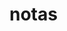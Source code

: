 # notas
<html lang="es">
<head>
  <meta charset="UTF-8">
  <title>Notas de Estudiantes</title>
  <script src="https://cdn.jsdelivr.net/npm/tailwindcss-jit-cdn"></script>
  <script>
    tailwind.config = { theme: { extend: {} } }
  </script>
</head>
<body class="bg-gray-100 min-h-screen flex items-center justify-center p-4">
